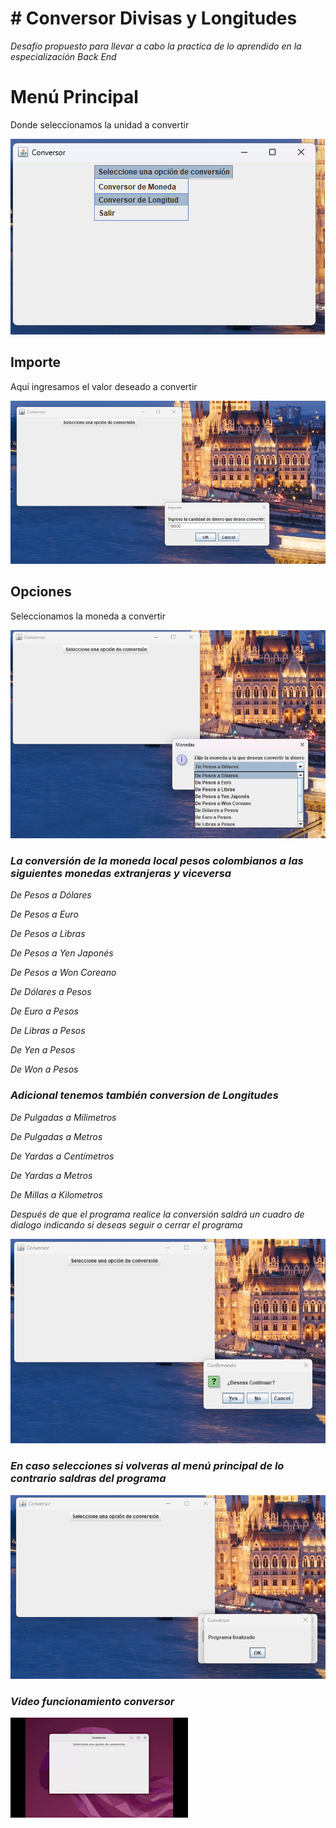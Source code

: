  <h1 aling="center" ># Conversor Divisas y Longitudes</h1>
<p></p><em>Desafío propuesto para llevar a cabo la practica de lo aprendido en la especialización Back End</em></p>
<h1>Menú Principal</h1>
<p>Donde seleccionamos la unidad a convertir</p>

![MenuPrincipal](https://github.com/NehemiasLo/ConversorDivisa/blob/main/Imagens/menu.png) 

<h2 aling="center">Importe</h2>
<p>Aquí ingresamos el valor deseado a convertir</p>

![Importe](https://github.com/NehemiasLo/ConversorDivisa/blob/main/Imagens/importe.png)

<h2 aling="center">Opciones</h2>
<p>Seleccionamos la moneda a convertir</p>

![Opciones](https://github.com/NehemiasLo/ConversorDivisa/blob/main/Imagens/opcions.png)

<h3><em>La conversión de la moneda local pesos colombianos a las siguientes monedas extranjeras y viceversa<em></em> </h3>
<p>De Pesos a Dólares</p>
<p>De Pesos a Euro</p>
<p>De Pesos a Libras</p>
<p>De Pesos a Yen Japonés</p>
<p>De Pesos a Won Coreano</p>
<p>De Dólares a Pesos</p>
<p>De Euro a Pesos</p>
<p>De Libras a Pesos</p>
<p>De Yen a Pesos</p>
<p>De Won a Pesos</p>

<h3>Adicional tenemos también conversion de Longitudes</h3>
<p>De Pulgadas a Milimetros</p>
<p>De Pulgadas a Metros</p>
<p>De Yardas a Centímetros</p>
<p>De Yardas a Metros</p>
<p>De Millas a Kilometros</p>

<p><em>Después de que el programa realice la conversión saldrá un cuadro de dialogo indicando si deseas seguir o cerrar el programa</em></p>

![Seguir](https://github.com/NehemiasLo/ConversorDivisa/blob/main/Imagens/contin.png)

<h3>En caso selecciones si volveras al menú principal de lo contrario saldras del programa</h3>

![Saliendo](https://github.com/NehemiasLo/ConversorDivisa/blob/main/Imagens/fin.png)

<h3>Video funcionamiento conversor</h3>

![Video](https://github.com/NehemiasLo/ConversorDivisa/blob/main/Imagens/Conversor_Gi.gif)

